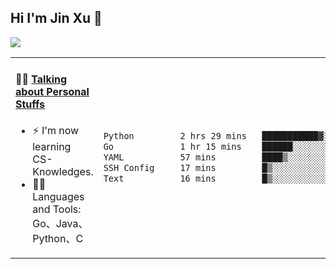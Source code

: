 
## Hi I'm Jin Xu 👋
![](https://komarev.com/ghpvc/?username=jiayouxujin&color=brightgreen&label=PROFILE+VIEWS)



<table align="center">
<tr>
<td valign="top" width="60%">

#### 🏋️‍♀️ <a href="https://github.com/jiayouxujin" target="_blank">Talking about Personal Stuffs</a>
<!-- recent_releases starts -->

- ⚡  I'm now learning CS-Knowledges.  
- 🏊‍♂️ Languages and Tools: Go、Java、Python、C
<!-- recent_releases ends -->
</td>
<td>
 
<!--START_SECTION:waka-->

```txt
Python         2 hrs 29 mins   ███████████▓░░░░░░░░░░░░░   46.79 %
Go             1 hr 15 mins    ██████░░░░░░░░░░░░░░░░░░░   23.49 %
YAML           57 mins         ████▒░░░░░░░░░░░░░░░░░░░░   17.93 %
SSH Config     17 mins         █▒░░░░░░░░░░░░░░░░░░░░░░░   05.62 %
Text           16 mins         █▒░░░░░░░░░░░░░░░░░░░░░░░   05.04 %
```

<!--END_SECTION:waka-->
 
</td>
</tr>
</table>






